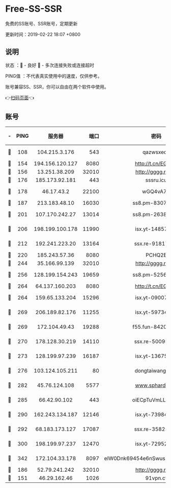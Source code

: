 # Free-SS-SSR

免费的SS账号、SSR账号，定期更新

更新时间：2019-02-22 18:07 +0800

## 说明

状态     ：🙂 - 良好 🙁 - 多次连接失败或连接超时

PING值   ：不代表真实使用中的速度，仅供参考。

账号兼容SS、SSR，你可以自由在两个软件中使用。

👉[扫码页面](https://liesauer.github.io/free-ss-ssr.github.io/)👈

## 账号

|-|PING|服务器|端口|密码|加密方式|区域|
|:----:|:----:|:-----:|-----:|:----:|:----:|:----:|
|🙂|108|104.215.3.176|543|qazwsxedc|aes-256-gcm|JP|
|🙂|154|194.156.120.127|8080|http://t.cn/EGJIyrl|rc4-md5|RU|
|🙂|156|13.251.38.209|32010|http://gggg.rocks|chacha20|SG|
|🙂|176|185.173.92.181|443|sssru.icu|rc4-md5|RU|
|🙂|178|46.17.43.2|22100|wGQ4vA7D|aes-256-gcm|RU|
|🙂|187|213.183.48.10|16030|ss8.pm-83073049|rc4-md5|RU|
|🙂|201|107.170.242.27|13014|ss8.pm-26383123|aes-256-cfb|US|
|🙂|206|198.199.100.178|11990|isx.yt-14857132|aes-256-cfb|US|
|🙂|212|192.241.223.20|13164|ssx.re-91817588|aes-256-cfb|US|
|🙂|220|185.243.57.36|8080|PCHQ2E|rc4-md5|US|
|🙂|244|35.166.99.139|32010|http://gggg.rocks|chacha20|US|
|🙂|256|128.199.154.243|19659|ss8.pm-52569883|aes-256-cfb|SG|
|🙂|264|64.137.160.203|8080|http://t.cn/EGJIyrl|rc4-md5|CA|
|🙂|264|159.65.133.204|15296|isx.yt-09007661|aes-256-cfb|SG|
|🙂|269|206.189.82.176|11255|isx.yt-59734405|aes-256-cfb|SG|
|🙂|269|172.104.49.43|19288|f55.fun-84203624|aes-256-cfb|SG|
|🙂|270|178.128.30.219|14110|ssx.re-50095618|aes-256-cfb|SG|
|🙂|273|128.199.97.239|16187|isx.yt-13675788|aes-256-cfb|SG|
|🙂|276|103.124.105.211|80|dongtaiwang.com|aes-256-cfb|US|
|🙂|282|45.76.124.108|5577|www.sphard.com|aes-256-cfb|AU|
|🙂|285|66.42.90.102|443|oiECpTuVmLLxk4Ts|aes-256-cfb|US|
|🙂|290|162.243.134.187|12146|isx.yt-73984712|aes-256-cfb|US|
|🙂|292|68.183.173.127|17087|ssx.re-35825697|aes-256-cfb|US|
|🙂|300|198.199.97.237|12470|isx.yt-72952184|aes-256-cfb|US|
|🙂|342|172.104.33.178|8097|eIW0Dnk69454e6nSwuspv9DmS201tQ0D|aes-256-cfb|SG|
|🙂|186|52.79.241.242|32010|http://gggg.rocks|chacha20|KR|
|🙁|151|46.29.162.46|1026|91vpn.cf|rc4-md5|RU|
